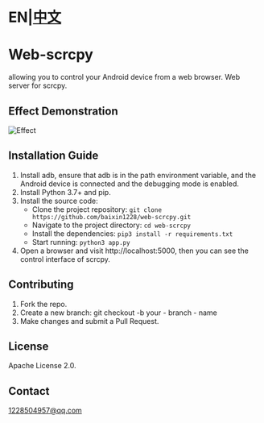 # EN|[中文](README_zh.md)
# Web-scrcpy
allowing you to control your Android device from a web browser. Web server for scrcpy.

## Effect Demonstration
![Effect](./animation.gif)

## Installation Guide
1. Install adb, ensure that adb is in the path environment variable, and the Android device is connected and the debugging mode is enabled.
2. Install Python 3.7+ and pip.
3. Install the source code:
   - Clone the project repository: `git clone https://github.com/baixin1228/web-scrcpy.git`
   - Navigate to the project directory: `cd web-scrcpy`
   - Install the dependencies: `pip3 install -r requirements.txt`
   - Start running: `python3 app.py`
4. Open a browser and visit http://localhost:5000, then you can see the control interface of scrcpy.

## Contributing
1. Fork the repo.
2. Create a new branch: git checkout -b your - branch - name
3. Make changes and submit a Pull Request.

## License
Apache License 2.0.

## Contact
1228504957@qq.com